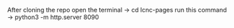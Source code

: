 After cloning the repo
open the terminal -> cd lcnc-pages
run this command -> python3 -m http.server 8090